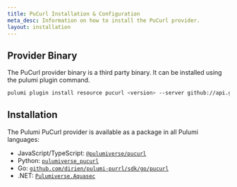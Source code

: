 ```yaml
---
title: PuCurl Installation & Configuration
meta_desc: Information on how to install the PuCurl provider.
layout: installation
---
```


## Provider Binary

The PuCurl provider binary is a third party binary. It can be installed using the pulumi plugin command.

```bash
pulumi plugin install resource pucurl <version> --server github://api.github.com/dirien
```

## Installation

The Pulumi PuCurl provider is available as a package in all Pulumi languages:

* JavaScript/TypeScript: [`@pulumiverse/pucurl`](https://www.npmjs.com/package/@pulumiverse/pucurl)
* Python: [`pulumiverse_pucurl`](https://pypi.org/project/pulumiverse-aquasec/)
* Go: [`github.com/dirien/pulumi-purrl/sdk/go/pucurl`](https://pkg.go.dev/github.com/dirien/pulumi-purrl/sdk)
* .NET: [`Pulumiverse.Aquasec`](https://www.nuget.org/packages/Pulumiverse.Pucurl)
